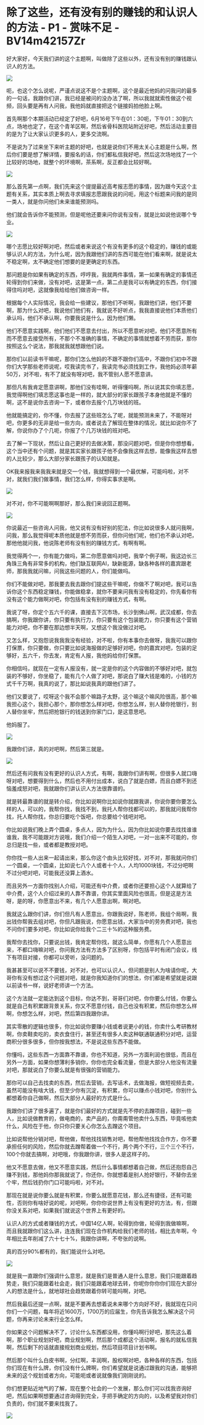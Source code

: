 # 除了这些，还有没有别的赚钱的和认识人的方法 - P1 - 赏味不足 - BV14m42157Zr

好大家好，今天我们讲的这个主题啊，叫做除了这些以外，还有没有别的赚钱跟认识人的方法。

![](img/b03d1fea94055c390f97164053ae63a6_1.png)

呃，也这个怎么说呢，严谨点说这不是个主题啊，这个是最近他妈的问我问的最多的一句话，我跟你们讲，我已经是被问的没办法了啊，所以我就就索性做这个视频，回头要是再有人问我，我他妈就直接把这个链接妈拍他脸上啊。

首先啊那个本期活动已经定了好吧，6月16号下午在01：30呃，下午01：30到六点，场地也定了，在这个青羊区啊，然后省骨科医院站附近好吧，然后活动主要目的是为了让大家认识更多的人，更多交流啊。

不是说为了过来坐下来听主题的好吧，也就是说你们不用太关心主题是什么啊，然后你们要是想了解详情，要报名的话，你们都私信我好吧，然后这次场地找了一个比较好的场地，就整个的环境啊，茶系啊，反正都会比较好啊。



![](img/b03d1fea94055c390f97164053ae63a6_3.png)

那么首先第一点啊，我们先来这个提提最近高考报志愿的事情，因为跟今天这个主题有关系，其实本质上啊去寻求填报志愿跟我说的问呃，用这个标题来问我的是同一类人，就是你问他们未来谁能预测吗。

他们就会告诉你不能预测，但是呢他还要来问你说有没有，就是比如说他说哪个专业。

![](img/b03d1fea94055c390f97164053ae63a6_5.png)

哪个志愿比较好啊对吧，然后或者来说这个有没有更多的这个稳定的，赚钱的或能够认识人的方法，为什么呢，因为我跟他们讲的东西可能在他们看来啊，就是说太不稳定啊，太不确定他们想要的是更确定的东西。

那问题是你如果有确定的东西，哼哼我，我就两件事情，第一如果有确定的事情还轮得到你们来做，没有对吧，这是第一点，第二点是我可以有确定的东西，你们接得住吗对吧，这就像我给给他们做咨询一样。

根据每个人实际情况，我会给一些建议，那他们不听啊，我跟他们讲，他们不要啊，那为什么对吧，我说他们他们有，我就说不好听点，我我直接说他们本质他们承认吗，他们不承认啊，你要我说是什么，因为他们懒。

他们不愿意实践啊，他们他们不愿意去付出，所以不愿意听对吧，他们不愿意所有而不愿意去接受所有，不那个不准确的事情，不确定的事情就想着不劳而获，那你按照这么个说法，那我就我就想跟他们说。

那你们以前读书干嘛呢，那你们怎么他妈的不跟不跟你们高中，不跟你们初中不跟你们大学那些老师说呢，哎我读完书了，我读完书必须找到工作，我他妈必须年薪50万，对不啦，有不了就没有呀对吧，我不管别人愿不愿意讲。

那但凡有我肯定愿意讲啊，那他们没有哇啊，听得懂吗啊，所以说其实你填志愿，我觉得啊他们填志愿这事也是一样的，就大部分的家长跟孩子本身他就是不懂的啊，这不是说你去咨询一下，或者你去报个几万块钱的班。

他就能搞定的，你不懂，你去报了这些班怎么了呢，就能预测未来了，不能呀对吧，你更多的无非是给一些方向，或者说去了解现在整体的情况，就比如说你不了解，你说你办了个几呃，你报了个几万块钱的班对吧。

去了解一下现状，然后让自己更好的去做决策，那没问题对吧，但是你你想想看，这个当中还有个问题，就是其实家长跟孩子他不会像我这样去想，能像我这样去想的人比较少，那么大部分家长跟孩子的认知就是。

OK我来报我来我我来就是交一个钱，我就想得到一个最优解，可能吗啦，对不对，就我们我们做事情，我们怎么样，你得实事求是啊。



![](img/b03d1fea94055c390f97164053ae63a6_7.png)

对不对，你不可能啊啊那好，那么我们来说回正题啊。

![](img/b03d1fea94055c390f97164053ae63a6_9.png)

你说最近一些咨询人问我，他又说有没有好别的犯法，你比如说很多人就问我啊，问我，那么我觉得呢本质他就是想不劳而获，但你问他们呢，他们也不承认对吧，那他他就问我，他说陈老师有没有别的赚钱方式，有啊有啊。

我觉得两个一，你有能力做吗，第二你愿意做吗对吧，我举个例子啊，我这边长三角珠三角有非常多的机构，他们缺互联网AI，缺新能源，缺各种各样的嘉宾跟老师，那我我就问嘛，问我这些问题的人，你们能做吗。

你们不能做对吧，那我要去我去跟你们提这些干嘛呢，你做不了啊对吧，我可以告诉你这个东西稳定赚钱，你能做稳拿，就你不要来问我有没有稳定的，你先看你有没有这个能力做啊对吧，你包括有没有别的赚钱方式，有啊。

我说了呀，你定个五六千的课，直接去下沉市场，长沙到佛山啊，武汉成都，你去搞啊，你我跟你讲，你只要有执行力，你只要有这个包装能力，你只要有这个营销能力对吧，你不要在那边想半天啊，又想这个我没做过对吧。

又怎么样，又抱怨说我我我没有经验，对不啦，你有本事你去做呀，我我可以跟你打保票，你只要做，你只要比如说海报做的足够好对吧，你的嘉宾对吧，包装的足够好，五六千，你去发，肯定有人报，我他妈给你打保票。

你相信吗，就现在一定有人报没有，就一定是你的这个内容做的不够好对吧，就包装的不够好，你坐稳了，能有几个人做了对吧，那说白了赚大钱是难的，小钱的方式千千万啊，我真的说了，那比如说我真的跟他们讲了。

他们又要说了，哎呀这个我不会那个嘛路子太野，这个嘛这个嘛风险很高，那个嘛我担心这个，我担心那个，那你想怎么样对吧，你想怎么样，别人替你抢银行，别人替你坐牢，然后把抢银行的钱送到你家门口，是这意思吧。

他妈服了。

![](img/b03d1fea94055c390f97164053ae63a6_11.png)

我跟你们讲，真的对吧啊，然后第三就是。

![](img/b03d1fea94055c390f97164053ae63a6_13.png)

然后还有问我有没有更好的认识人方式，有啊，我跟你们讲有啊，但很多人就口嗨呀对吧，想要得到什么，然后也不用付出成本，说白了就是白嫖，而且白嫖不到还恼羞成怒对吧，我就跟你们讲认识人方法很靠谱的。

就是转最靠谱的就是转介绍，你比如说啊你比如说你就跟我讲，你说你要你要怎么样的人，可以的，我帮你找，我找不到，我托人帮你找都可以的，那我就问我帮你找，托人帮你找，你总归要吃个饭吧，你总要给个钱吧对吧。

你比如说我们晚上弄个圆桌，多点人，因为为什么，因为你比如说你要去找找谁谁谁我，我不可能跟对方说哦，我们介绍一个陌生人对吧，一对一出来不可能的，你总归是找一些，或者都是教授对吧。

你你找一些人出来一起请出来，那么你这个由头比较好找，对不对，那我就问你们一个圆桌，一个圆桌，比如说七八个人或者十个人，人均1000块钱，不过分吧啊不过分吧对吧，可能我还没算上酒水。

而且另外一方面你找别人介绍，可能还有中介费，或者你还要担心这个人就算给了中介费，这个人介绍过来的人靠不靠谱，你其实里面风险也很高，但是这是方法呀，是的呀，你愿意出不来，有几个人愿意出啊，啊对吧。

我就这么跟你们讲，你们但凡有人愿意出，你跟我说好，陈老师，我组个局啊，我出钱你帮我去组对吧，你但凡跟我说，你愿意出钱，大家当中的劳务费对吧，我也不问你们要多对吧，你比如说你给我个二三十%的这种服务费。

我帮你去找你，只要说出钱，我肯定帮你找，就这么简单，你愿有几个人愿意出来，不都口嗨嘛对吧，你问我方法有方法多了区别呀，你包括平时有闭门会议，线下有项目对接，你都可以旁听，没问题的。

我甚甚至可以说不不要钱，对不对，也可以认识人，但问题是别人为啥请你呢，大哥你有没有想过这个问题对吧，就是你我知道你们的想法，你们都是希望就是说跟以前读书一样，说好老师讲一个方法。

这个方法就一定能达到这个目标，你达不到，哥哥们对吧，你你要么付钱，你要么就是自己有积累跟背景关系，你又不愿意付钱，自己也没有积累，然后你想怎么样啊，你想怎么样，对吧，然后第四我跟你讲。

其实零散的逻辑也很多，你比如说你要赚小钱或者说更小的钱，你卖什么考研教材啊，你卖鞋卖吃的，卖衣食住行，甚至还有很多人卖这种联通联通积分对吧，运营商积分很多很多，但你按我想法，不是说这些东西不能做。

你懂吗，这些东西一方面靠不靠谱，你也不知道，另外一方面利润也很低，而且在另外一方面，如果你想薄利多销你，你你也完全看流量，但是大部分人他没有流量对吧，那就说白了你要么就是有很强的营销能力。

那你可以自己去找卖的东西，然后去营销，去写话术，去做海报，做短视频去卖，虽然可能没有啥大钱，但至少你有沉淀，有积累，你可以赚点小钱对吧，你别什么都想着你自己做啊，然后大部分人最好的方式是什么。

我跟你们讲了很多遍了，就是你们最好的方式就是先不停的去蹭项目，碰到一些人，比如说做教育的，做电商的，卖产品的，你甭甭管他卖什么东西，毕竟咳他卖什么，风险在于他，你只你只要关心你怎么去蹭这个项目。

比如说帮他分销对吧，帮他做，帮他找找销售对吧，帮他帮他找找合作方，你不要承担任何的风险，然后你就去蹭帮着做一个不行，两个两个不行，三个三个不行，100个你就去搞啊，对吧哦，你我跟你讲，很多人是这样子的。

他又不愿意去做，他又不愿意实践，然后什么事情都想着自己做，然后还抱怨自己赚不到钱，那他妈你那我就说了，你还你，你就想着是别人抢好银行，不替你去坐个牢，然后钱扔你门口可能吗啦，对不对。

那现在就是说你要么就是有积累，你要么就愿意花钱，那么还有捷径，还有可能性，否则你有啥好说的呢，对吧啊，你你你说世界上有没有更好的方法，有，但跟你没关系对吧，如果我们就说这个世界上有更好的。

认识人的方式或者赚钱的方式，中国14亿人啊，轮得到你做，轮得到我做嘛啊，而且我就跟你们这么讲，连连我们现在合作机构给我们老师的钱，相比去年啊，今年相比去年削减了六十七十%，我跟你讲啊，不夸张的说啊。

真的百分90%都有的，我们能说什么对吧。

![](img/b03d1fea94055c390f97164053ae63a6_15.png)

就是我一直跟你们强调什么意思，就是我们是普通人是什么意思，我们只能跟着趋势走，我们只能跟着社会走，我们只能跟着地球去转，你呢你你你你们现在大部分人的想法是什么，就地球社会趋势跟着你转可能吗啊，对吧。

然后我最后还提一点啊，就是不要再去想着说未来哪个方向好不好，我就现在只问你们一个问题，每年将近1600万，1700万的应届生，你先告诉我怎么解决这个问题，你再来讨论未来行业怎么样。

你如果这个问题解决不了，讨论什么东西都没用，你懂吗啊行好吧，那先这么着啊，那个职业规划好吧，商业规划啊，然后那个成都这个活动啊，报名的就私信我啊，然后剩下的话就直接规划商业规划，然后项目项目计划书啊。

然后那个叫什么白皮书啊，分红啊，丰润啊，股权啊对吧，各种各样的东西，包括你们现在有什么牌，你们没有什么牌啊，你们希望就是说通过跟我的沟通，能够把未来的这个规划或者方向，可能呃或者说就像我们刚刚说的。

你们想更贴近地气的了解，现在整个社会的一个发展，那么你们可以找我咨询好吧，然后如果啊想要通过咨询得到完全，手把手确定的方向的，以及希望我对你们负责的，你们就不要来找我了。



![](img/b03d1fea94055c390f97164053ae63a6_17.png)